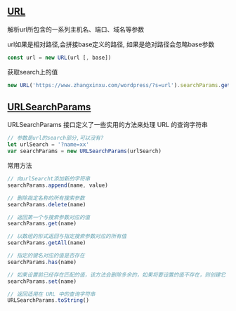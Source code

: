 ## [URL](https://developer.mozilla.org/zh-CN/docs/Web/API/URL/URL)
解析url所包含的一系列主机名、端口、域名等参数

url如果是相对路径,会拼接base定义的路径, 如果是绝对路径会忽略base参数
```js
const url = new URL(url [, base])
```
获取search上的值
```js
new URL('https://www.zhangxinxu.com/wordpress/?s=url').searchParams.get('s')
```

## [URLSearchParams](https://developer.mozilla.org/zh-CN/docs/Web/API/URLSearchParams)
URLSearchParams 接口定义了一些实用的方法来处理 URL 的查询字符串

```js
// 参数是url的search部分,可以没有?
let urlSearch = '?name=xx'
var searchParams = new URLSearchParams(urlSearch)
```

常用方法
``` js
// 向urlSearcht添加新的字符串
searchParams.append(name, value)

// 删除指定名称的所有搜索参数
searchParams.delete(name)

// 返回第一个与搜索参数对应的值
searchParams.get(name)

// 以数组的形式返回与指定搜索参数对应的所有值
searchParams.getAll(name)

// 指定的键名对应的值是否存在
searchParams.has(name)

// 如果设置前已经存在匹配的值，该方法会删除多余的，如果将要设置的值不存在，则创建它
searchParams.set(name)

// 返回适用在 URL 中的查询字符串
URLSearchParams.toString()
```
